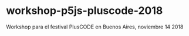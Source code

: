 # workshop-p5js-pluscode-2018
Workshop para el festival PlusCODE en Buenos Aires, noviembre 14 2018
